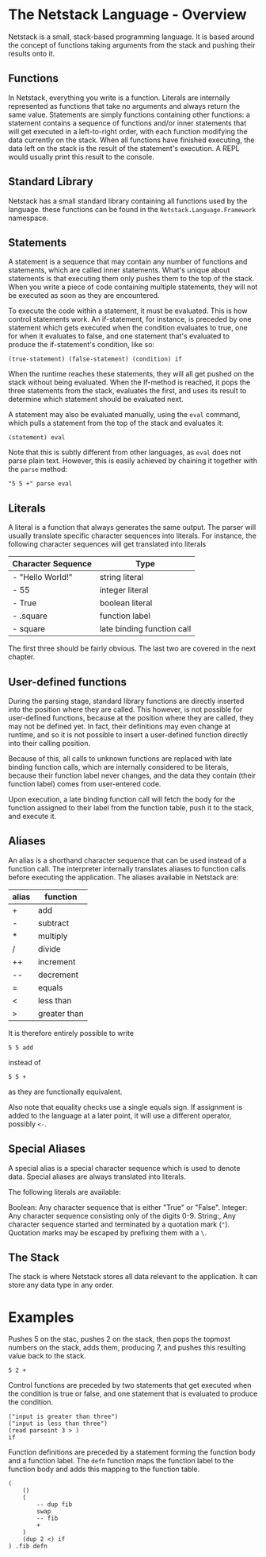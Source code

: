The Netstack Language - Overview
=============

Netstack is a small, stack-based programming language.
It is based around the concept of functions taking arguments from
the stack and pushing their results onto it.


Functions
-------------
In Netstack, everything you write is a function. Literals are internally 
represented as functions that take no arguments and always return the same value.
Statements are simply functions containing other functions: 
a statement contains a sequence of functions and/or inner statements that 
will get executed in a left-to-right order, with each function modifying the data 
currently on the stack. When all functions have finished executing, 
the data left on the stack is the result of the statement's execution. 
A REPL would usually print this result to the console.


Standard Library
-------------
Netstack has a small standard library containing all functions used by the language.
these functions can be found in the `Netstack.Language.Framework` namespace.

Statements
-------------
A statement is a sequence that may contain any number of functions and
statements, which are called inner statements. What's unique about statements
is that executing them only pushes them to the top of the stack.
When you write a piece of code containing multiple statements, they will not be
executed as soon as they are encountered.

To execute the code within a statement, it must be evaluated. This is how control
statements work. An if-statement, for instance, is preceded by one statement
which gets executed when the condition evaluates to true, one for when it evaluates
to false, and one statement that's evaluated to produce the if-statement's condition,
like so:

	(true-statement) (false-statement) (condition) if

When the runtime reaches these statements, they will all get pushed on the stack
without being evaluated. When the If-method is reached, it pops the three statements
from the stack, evaluates the first, and uses its result to determine which statement
should be evaluated next.

A statement may also be evaluated manually, using the `eval` command, which 
pulls a statement from the top of the stack and evaluates it:
	
	(statement) eval

Note that this is subtly different from other languages, as `eval` does not parse
plain text. However, this is easily achieved by chaining it together with the 
`parse` method:

	"5 5 +" parse eval


Literals
-------------
A literal is a function that always generates the same output. The parser will 
usually translate specific character sequences into literals.
For instance, the following character sequences will get translated into literals

Character Sequence| Type
----------|------------
- "Hello World!"	| string literal
- 55				| integer literal
- True				| boolean literal
- .square			| function label
- square			| late binding function call

The first three should be fairly obvious. 
The last two are covered in the next chapter.


User-defined functions
-------------
During the parsing stage, standard library functions are directly inserted into the
position where they are called.
This however, is not possible for user-defined functions, because at the position
where they are called, they may not be defined yet. In fact, their definitions
may even change at runtime, and so it is not possible to insert a user-defined 
function directly into their calling position.

Because of this, all calls to unknown functions are replaced with 
late binding function calls, which are internally considered to be literals,
because their function label never changes, and the data they contain
(their function label) comes from user-entered code.

Upon execution, a late binding function call will fetch the body for the function
assigned to their label from the function table, push it to the stack, and execute it.


Aliases
-------------
An alias is a shorthand character sequence that can be used instead of a 
function call. The interpreter internally translates aliases to function
calls before executing the application. The aliases available in Netstack are:

alias|function
-----|--------
+  | add
-  | subtract
*  | multiply
/  | divide
++ | increment
-- | decrement
=  | equals
<  | less than
>  | greater than

It is therefore entirely possible to write

	5 5 add

instead of

	5 5 +

as they are functionally equivalent.

Also note that equality checks use a single equals sign.
If assignment is added to the language at a later point,
it will use a different operator, possibly `<-`.


Special Aliases
-------------
A special alias is a special character sequence which
is used to denote data. Special aliases are always translated into literals.

The following literals are available:

Boolean:
	Any character sequence that is either "True" or "False".
Integer:
	Any character sequence consisting only of the digits 0-9.
String:,
	Any character sequence started and terminated by a quotation mark (`"`).
	Quotation marks may be escaped by prefixing them with a `\`.



The Stack
-------------
The stack is where Netstack stores all data relevant to the application.
It can store any data type in any order.

Examples
=============

Pushes 5 on the stac, pushes 2 on the stack, then pops the topmost numbers
on the stack, adds them, producing 7, and pushes this resulting value 
back to the stack.

    5 2 +

Control functions are preceded by two statements that get executed when
the condition is true or false, and one statement that is evaluated to 
produce the condition.

	("input is greater than three")
	("input is less than three")
	(read parseint 3 > )
	if

Function definitions are preceded by a statement forming the function body
and a function label. The `defn` function maps the function label to the
function body and adds this mapping to the function table.

	(
		()
		(
			-- dup fib 
			swap 
			-- fib 
			+
		)
		(dup 2 <) if
	) .fib defn
